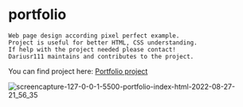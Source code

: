 # portfolio

    Web page design according pixel perfect example.
    Project is useful for better HTML, CSS understanding.
    If help with the project needed please contact!
    Dariusr111 maintains and contributes to the project.

You can find project here: [Portfolio project](https://dariusr111.github.io/portfolio/)

![screencapture-127-0-0-1-5500-portfolio-index-html-2022-08-27-21_56_35](https://user-images.githubusercontent.com/106965568/187044349-e2dfcb56-47a5-4b2a-8434-61d17a87b695.png)

